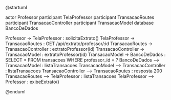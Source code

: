@startuml

actor Professor
participant TelaProfessor
participant TransacaoRoutes
participant TransacaoController
participant TransacaoModel
database BancoDeDados

Professor -> TelaProfessor : solicitaExtrato()
TelaProfessor -> TransacaoRoutes : GET /api/extrato/professor/:id
TransacaoRoutes -> TransacaoController : extratoProfessor(id)
TransacaoController -> TransacaoModel : extratoProfessor(id)
TransacaoModel -> BancoDeDados : SELECT * FROM transacoes WHERE professor_id = ?
BancoDeDados --> TransacaoModel : listaTransacoes
TransacaoModel --> TransacaoController : listaTransacoes
TransacaoController --> TransacaoRoutes : resposta 200
TransacaoRoutes --> TelaProfessor : listaTransacoes
TelaProfessor --> Professor : exibeExtrato()

@enduml
